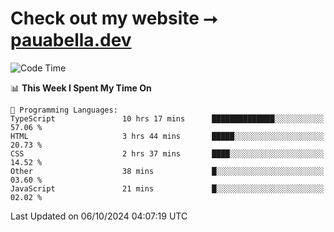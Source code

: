 # Check out my website ⭢ [pauabella.dev](https://pauabella.dev)

<!--START_SECTION:waka-->
![Code Time](http://img.shields.io/badge/Code%20Time-3%2C772%20hrs%2042%20mins-blue)

📊 **This Week I Spent My Time On** 

```text
💬 Programming Languages: 
TypeScript               10 hrs 17 mins      ██████████████░░░░░░░░░░░   57.06 % 
HTML                     3 hrs 44 mins       █████░░░░░░░░░░░░░░░░░░░░   20.73 % 
CSS                      2 hrs 37 mins       ████░░░░░░░░░░░░░░░░░░░░░   14.52 % 
Other                    38 mins             █░░░░░░░░░░░░░░░░░░░░░░░░   03.60 % 
JavaScript               21 mins             █░░░░░░░░░░░░░░░░░░░░░░░░   02.02 % 
```


 Last Updated on 06/10/2024 04:07:19 UTC
<!--END_SECTION:waka-->
